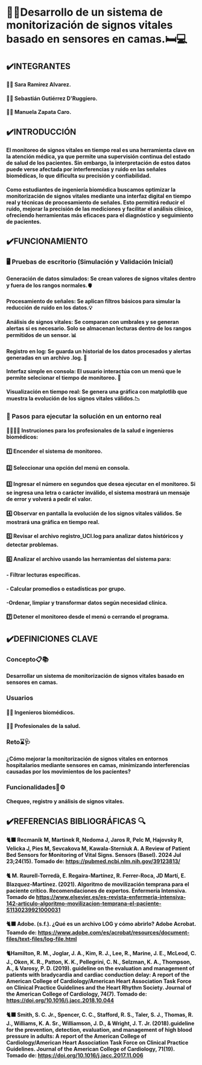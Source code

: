 # 🥼🧠Desarrollo de un sistema de monitorización de signos vitales basado en sensores en camas.🛏️💻

## ✔️INTEGRANTES
#### 👩‍💻 Sara Ramirez Alvarez.
#### 👨‍💻 Sebastián Gutiérrez D'Ruggiero.
#### 👩‍💻 Manuela Zapata Caro.

## ✔️INTRODUCCIÓN
#### El monitoreo de signos vitales en tiempo real es una herramienta clave en la atención médica, ya que permite una supervisión continua del estado de salud de los pacientes. Sin embargo, la interpretación de estos datos puede verse afectada por interferencias y ruido en las señales biomédicas, lo que dificulta su precisión y confiabilidad. 
#### Como estudiantes de ingeniería biomédica buscamos optimizar la monitorización de signos vitales mediante una interfaz digital en tiempo real y técnicas de procesamiento de señales. Esto permitirá reducir el ruido, mejorar la precisión de las mediciones y facilitar el análisis clínico, ofreciendo herramientas más eficaces para el diagnóstico y seguimiento de pacientes.

## ✔️FUNCIONAMIENTO
### 🖥️ Pruebas de escritorio (Simulación y Validación Inicial)
#### Generación de datos simulados: Se crean valores de signos vitales dentro y fuera de los rangos normales.🫀
#### Procesamiento de señales: Se aplican filtros básicos para simular la reducción de ruido en los datos.💡
#### Análisis de signos vitales: Se comparan con umbrales y se generan alertas si es necesario. Solo se almacenan lecturas dentro de los rangos permitidos de un sensor. 📊
#### Registro en log: Se guarda un historial de los datos procesados y alertas generadas en un archivo .log. 📝
#### Interfaz simple en consola: El usuario  interactúa con un menú que le permite selecionar el tiempo de monitoreo. 👥
#### Visualización en tiempo real: Se genera una gráfica con matplotlib que muestra la evolución de los signos vitales válidos.📉

### 🏥 Pasos para ejecutar la solución en un entorno real 
#### 👩‍⚕️👨‍💻 Instruciones para los profesionales de la salud e ingenieros biomédicos:
#### 1️⃣ Encender el sistema de monitoreo.
#### 2️⃣ Seleccionar una opción del menú en consola.
#### 3️⃣ Ingresar el número en segundos que desea ejecutar en el monitoreo. Si se ingresa una letra o carácter inválido, el sistema mostrará un mensaje de error y volverá a pedir el valor.
#### 4️⃣ Observar en pantalla la evolución de los signos vitales válidos. Se mostrará una gráfica en tiempo real.
#### 5️⃣ Revisar el archivo registro_UCI.log para analizar datos históricos y detectar problemas.
#### 6️⃣ Analizar el archivo usando las herramientas del sistema para:

#### - Filtrar lecturas específicas.
#### - Calcular promedios o estadísticas por grupo.
#### -Ordenar, limpiar y transformar datos según necesidad clínica.

#### 7️⃣ Detener el monitoreo desde el menú o cerrando el programa.

## ✔️DEFINICIONES CLAVE
### Concepto📋📚
#### Desarrollar un sistema de monitorización de signos vitales basado en sensores en camas.
### Usuarios
#### 👩‍💻 Ingenieros biomédicos. 
#### 👨‍⚕ Profesionales de la salud. 
### Reto⌛🩺
#### ¿Cómo mejorar la monitorización de signos vitales en entornos hospitalarios mediante sensores en camas, minimizando interferencias causadas por los movimientos de los pacientes?
### Funcionalidades🔧⚙
#### Chequeo, registro y análisis de signos vitales.

## ✔️REFERENCIAS BIBLIOGRÁFICAS 🔍
#### 🐈‍⬛ Recmanik M, Martinek R, Nedoma J, Jaros R, Pelc M, Hajovsky R, Velicka J, Pies M, Sevcakova M, Kawala-Sterniuk A. A Review of Patient Bed Sensors for Monitoring of Vital Signs. Sensors (Basel). 2024 Jul 23;24(15). Tomado de: https://pubmed.ncbi.nlm.nih.gov/39123813/
#### 🐈 M. Raurell-Torredà, E. Regaira-Martínez, R. Ferrer-Roca, JD Martí, E. Blazquez-Martínez. (2021). Algoritmo de movilización temprana para el paciente crítico. Recomendaciones de expertos. Enfermería Intensiva. Tomado de https://www.elsevier.es/es-revista-enfermeria-intensiva-142-articulo-algoritmo-movilizacion-temprana-el-paciente-S1130239921000031
#### 🐈‍⬛ Adobe. (s.f.). ¿Qué es un archivo LOG y cómo abrirlo? Adobe Acrobat. Toamdo de: https://www.adobe.com/es/acrobat/resources/document-files/text-files/log-file.html
#### 🐈Hamilton, R. M., Joglar, J. A., Kim, R. J., Lee, R., Marine, J. E., McLeod, C. J., Oken, K. R., Patton, K. K., Pellegrini, C. N., Selzman, K. A., Thompson, A., & Varosy, P. D. (2019). guideline on the evaluation and management of patients with bradycardia and cardiac conduction delay: A report of the American College of Cardiology/American Heart Association Task Force on Clinical Practice Guidelines and the Heart Rhythm Society. Journal of the American College of Cardiology, 74(7). Tomado de: https://doi.org/10.1016/j.jacc.2018.10.044
#### 🐈‍⬛ Smith, S. C. Jr., Spencer, C. C., Stafford, R. S., Taler, S. J., Thomas, R. J., Williams, K. A. Sr., Williamson, J. D., & Wright, J. T. Jr. (2018).guideline for the prevention, detection, evaluation, and management of high blood pressure in adults: A report of the American College of Cardiology/American Heart Association Task Force on Clinical Practice Guidelines. Journal of the American College of Cardiology, 71(19). Tomado de: https://doi.org/10.1016/j.jacc.2017.11.006
